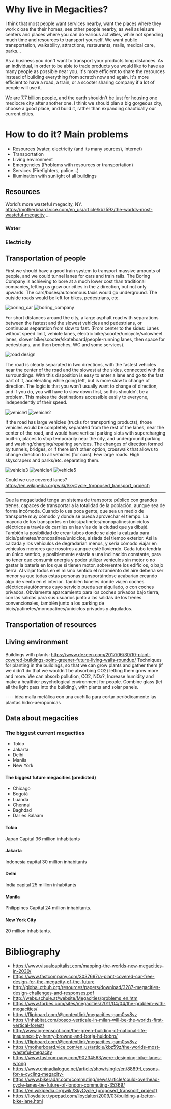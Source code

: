# Why live in Megacities?
I think that most people want services nearby, want the places where they work close the their homes, see other people nearby, as well as leisure centers and places where you can do various activities, while not spending much time and resources to transport yourself. We want public transportation, walkability, attractions, restaurants, malls, medical care, parks...

As a business you don't want to transport your products long distances. As an individual, in order to be able to trade products you would like to have as many people as possible near you. It's more efficient to share the resources instead of building everything from scratch now and again. It's more efficient to have a road, a train, or a scooter sharing company if a lot of people will use it.

We are [7.7 billion people](http://www.worldometers.info/world-population/), and the earth shouldn't be just for housing one mediocre city after another one. I think we should plan a big gorgeous city, choose a good place, and build it, rather than expanding chaotically our current cities.

# How to do it? Main problems
* Resources (water, electricity (and its many sources), internet)
* Transportation
* Living environment
* Emergencies (Problems with resources or 	transportation)
* Services (Firefighters, police...)
* Illumination with sunlight of all buildings


## Resources
World’s more wasteful megacity, NY.
https://motherboard.vice.com/en_us/article/kbz59z/the-worlds-most-wasteful-megacity
...
### Water
### Electricity
## Transportation of people
First we should have a good train system to transport massive amounts of people, and we could tunnel lanes for cars and train rails. The Boring Company is achieving to bore at a much lower cost than traditional companies, letting us grow our cities in the z direction, but not only upwards. The cars/buses/autonomous taxis would go underground. The outside roads would be left for bikes, pedestrians, etc.

![boring_car](files/boring_car.jpg "boring_car")
![boring_company](files/boring_company.png "boring_company")

For short distances around the city, a large asphalt road with separations between the fastest and the slowest vehicles and pedestrians, or continuous separation from slow to fast. (From center to the sides: Lanes without speed limit, vehicle lanes, electric bike/scooter/unicycle/solowheel lanes, slower bike/scooter/skateboard/people-running lanes, then space for pedestrians, and then benches, WC and some services).

![road design](files/road_design.jpg "road design")

The road is clearly separated in two directions, with the fastest vehicles near the center of the road and the slowest at the sides, connected with the surroundings. With this disposition is easy to enter a lane and go to the fast part of it, accelerating while going left, but is more slow to change of direction. The logic is that you won’t usually want to change of direction, and if you do, you will have to slow down first, so this shouldn’t be a problem. This makes the destinations accessible easily to everyone, independently of their speed. 

![vehicle1](files/vehicle1.jpg "vehicle1")
![vehicle2](files/vehicle2.jpg "vehicle2")

If the road has large vehicles (trucks for transporting products), those vehicles would be completely separated from the rest of the lanes, near the center of the road, and would have vertical parking slots with supercharging built-in, places to stop temporarily near the city, and underground parking and washing/charging/repairing services. The changes of direction formed by tunnels, bridges, or if there isn’t other option, crosswalk that allows to change direction to all vehicles (for cars). Few large roads. High skyscrapers and parks/etc. separating them.

![vehicle3](files/vehicle3.jpg "vehicle3")
![vehicle4](files/vehicle4.jpg "vehicle4")
![vehicle5](files/vehicle5.jpg "vehicle5")

Could we use covered lanes? https://en.wikipedia.org/wiki/SkyCycle_(proposed_transport_project)

------------------------
Que la megaciudad tenga un sistema de transporte público con grandes trenes, capaces de transportar a la totalidad de la población, aunque sea de forma incómoda. Cuando lo usa poca gente, que sea un medio de transporte muy cómodo y donde se pueda aprovechar el tiempo. La mayoría de los transportes en bicis/patinetes/monopatines/uniciclos eléctricos a través de carriles en las vías de la ciudad que ya dibujé.
También la posibilidad de crear tubos donde se aloje la calzada para bicis/patinetes/monopatines/uniciclos, aislada del tiempo exterior. Así la calzada y los vehículos de degradarían menos, y sería cómodo viajar en vehículos menores que nosotros aunque esté lloviendo.
Cada tubo tendría un único sentido, y posiblemente estaría a una inclinación constante, para no tener que consumir energía y poder utilizar vehículos sin motor o no gastar la batería en los que sí tienen motor. sobre/entre los edificios, o bajo tierra. Al viajar todos en el mismo sentido el rozamiento del aire debería ser menor ya que todas estas personas transportándose acabarían creando algo de viento en el interior. También túneles donde viajen coches eléctricos/autónomos cuyo servicio pueda ser alquilado, o con coches privados. Obviamente aparcamiento para los coches privados bajo tierra, con las salidas para sus usuarios junto a las salidas de los trenes convencionales, también junto a los parking de bicis/patinetes/monopatines/uniciclos privados y alquilados.


## Transportation of resources
## Living environment
Buildings with plants: https://www.dezeen.com/2017/06/30/10-plant-covered-buildings-point-greener-future-living-walls-roundup/
Techniques for planting in the buildings, so that we can grow plants and gather them (if we didn’t do that we wouldn’t be absorbing CO2) letting them grow more and more. We can absorb pollution, CO2, NOx?, Increase humidity and make a healthier psychological environment for people. Combine glass (let all the light pass into the building), with plants and solar panels.

---- idea malla metálica con una cuchilla para cortar periódicamente las plantas hidro-aeropónicas

## Data about megacities
### The biggest current megacities
* Tokio
* Jakarta
* Delhi
* Manila	
* New York
#### The biggest future megacities (predicted)
* Chicago
* Bogotá
* Luanda
* Chennai
* Baghdad
* Dar es Salaam
#### Tokio
Japan Capital 36 million inhabitants
#### Jakarta
Indonesia capital 30 million inhabitants
#### Delhi
India capital 25 million inhabitants
#### Manila
Philippines Capital 24 million inhabitants.
#### New York City
20 million inhabitants.

# Bibliography
* https://www.visualcapitalist.com/mapping-the-worlds-new-megacities-in-2030/
* https://www.fastcompany.com/3037697/a-plant-covered-car-free-design-for-the-megacity-of-the-future
* http://global.ctbuh.org/resources/papers/download/3287-megacities-design-challenges-and-responses.pdf
* http://webs.schule.at/website/Megacities/problems_en.htm
* https://www.forbes.com/sites/megacities/2011/04/04/the-problem-with-megacities/
* https://flipboard.com/@contextlink/megacities-gam0sv8vz
* https://inhabitat.com/bosco-verticale-in-milan-will-be-the-worlds-first-vertical-forest/
* http://www.igreenspot.com/the-green-building-of-national-life-insurance-by-henry-browne-and-borja-huidobro/
* https://flipboard.com/@contextlink/megacities-gam0sv8vz
* https://motherboard.vice.com/en_us/article/kbz59z/the-worlds-most-wasteful-megacity
* https://www.fastcompany.com/90234563/were-designing-bike-lanes-wrong
* https://www.chinadialogue.net/article/show/single/en/8889-Lessons-for-a-cycling-megacity-
* https://www.bikeradar.com/commuting/news/article/could-overhead-cycle-lanes-be-future-of-london-commuting-35369/
* https://en.wikipedia.org/wiki/SkyCycle_(proposed_transport_project)
* https://lloydalter.typepad.com/lloydalter/2009/03/building-a-better-bike-lane.html
